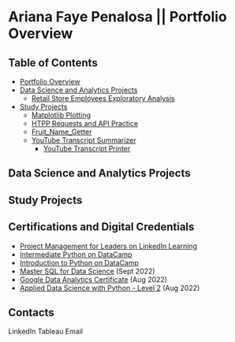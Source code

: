 # Ariana Faye Penalosa || Portfolio Overview

## Table of Contents
- [Portfolio Overview](#Portfolio-Overview)
- [Data Science and Analytics Projects](#Data-Science-and-Analytics-Projects)
  + [Retail Store Employees Exploratory Analysis](#Retail-Store-Employees-EDA)
- [Study Projects](#Studies)
  + [Matplotlib Plotting](#Matplotlib-Plotting)
  + [HTPP Requests and API Practice](#HTTPAPI_Practice)
  + [Fruit_Name_Getter](#Fruit+Name+Getter)
  + [YouTube Transcript Summarizer](#YouTube-Transcript-Summarizer)
    + [YouTube Transcript Printer](#YouTube-Transcript-Printer)
## Data Science and Analytics Projects

## Study Projects

## Certifications and Digital Credentials
- [Project Management for Leaders on LinkedIn Learning]()
- [Intermediate Python on DataCamp]()
- [Introduction to Python on DataCamp]()
- [Master SQL for Data Science](https://ibmcsr.udemy.com/certificate/UC-a4c081cd-be79-49e2-9cd4-6a25461e6d59/) (Sept 2022)
- [Google Data Analytics Certificate](https://www.credly.com/earner/earned/badge/49af5e1a-a0fe-486d-a805-f66707235bfd) (Aug 2022)
- [Applied Data Science with Python - Level 2](https://www.credly.com/earner/earned/badge/faf10d2a-9c21-4d7e-ba7b-8aa761ce3f75) (Aug 2022)

## Contacts
LinkedIn
Tableau
Email
